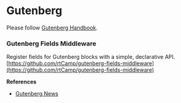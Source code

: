 # Gutenberg

Please follow [Gutenberg Handbook](https://wordpress.org/gutenberg/handbook/).

### Gutenberg Fields Middleware

Register fields for Gutenberg blocks with a simple, declarative API. [https://github.com/rtCamp/gutenberg-fields-middleware](https://github.com/rtCamp/gutenberg-fields-middleware)



**References**

* [Gutenberg News](https://gutenberg.news/)




